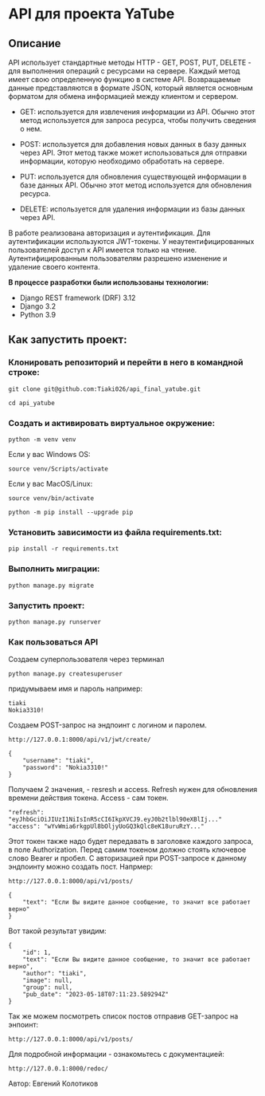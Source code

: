 # API для проекта YaTube
## Описание
API использует стандартные методы HTTP - GET, POST, PUT, DELETE - для выполнения операций с ресурсами на сервере. Каждый метод имеет свою определенную функцию в системе API. Возвращаемые данные представляются в формате JSON, который является основным форматом для обмена информацией между клиентом и сервером.

- GET: используется для извлечения информации из API. Обычно этот метод используется для запроса ресурса, чтобы получить сведения о нем.

- POST: используется для добавления новых данных в базу данных через API. Этот метод также может использоваться для отправки информации, которую необходимо обработать на сервере.

- PUT: используется для обновления существующей информации в базе данных API. Обычно этот метод используется для обновления ресурса.

- DELETE: используется для удаления информации из базы данных через API. 

В работе реализована авторизация и аутентификация. Для аутентификации используются JWT-токены. У неаутентифицированных пользователей доступ к API имеется только на чтение. Аутентифицированным пользователям разрешено изменение и удаление своего контента.

**В процессе разработки были использованы технологии:**

- Django REST framework (DRF) 3.12
- Django 3.2
- Python 3.9


## Как запустить проект:

### Клонировать репозиторий и перейти в него в командной строке:

```
git clone git@github.com:Tiaki026/api_final_yatube.git
```

```
cd api_yatube
```

### Cоздать и активировать виртуальное окружение:

```
python -m venv venv
```
Если у вас Windows OS:
```
source venv/Scripts/activate
```
Если у вас MacOS/Linux:
```
source venv/bin/activate
```

```
python -m pip install --upgrade pip
```

### Установить зависимости из файла requirements.txt:

```
pip install -r requirements.txt
```

### Выполнить миграции:

```
python manage.py migrate
```

### Запустить проект:

```
python manage.py runserver
```

### Как пользоваться API

Создаем суперпользователя через терминал
```
python manage.py createsuperuser
```
придумываем имя и пароль
например:
```
tiaki
Nokia3310!
```
Создаем POST-запрос на эндпоинт с логином и паролем.
```
http://127.0.0.1:8000/api/v1/jwt/create/
```
```
{
    "username": "tiaki",
    "password": "Nokia3310!"
}
```
Получаем 2 значения, - resresh и access. Refresh нужен для обновления времени действия токена. Access - сам токен.
```
"refresh": "eyJhbGciOiJIUzI1NiIsInR5cCI6IkpXVCJ9.eyJ0b2tlbl90eXBlIj..."
"access": "wYvWmia6rkgpUl8bOljyUoGQ3kQlc8eK18uruRzY..."
```
Этот токен также надо будет передавать в заголовке каждого запроса, в поле Authorization. Перед самим токеном должно стоять ключевое слово Bearer и пробел.
С авторизацией при POST-запросе к данному эндпоинту можно создать пост. Напрмер:
```
http://127.0.0.1:8000/api/v1/posts/
```
```
{
    "text": "Если Вы видите данное сообщение, то значит все работает верно"
}
```
Вот такой результат увидим:
```
{
    "id": 1,
    "text": "Если Вы видите данное сообщение, то значит все работает верно",
    "author": "tiaki",
    "image": null,
    "group": null,
    "pub_date": "2023-05-18T07:11:23.589294Z"
}
```

Так же можем посмотреть список постов отправив GET-запрос на энпоинт:
```
http://127.0.0.1:8000/api/v1/posts/
```

Для подробной информации - ознакомьтесь с документацией:
```
http://127.0.0.1:8000/redoc/
```

Автор: Евгений Колотиков
